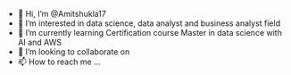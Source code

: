 - 👋 Hi, I’m @Amitshukla17
- 👀 I’m interested in data science, data analyst and business analyst field
- 🌱 I’m currently learning Certification course Master in data science with AI and AWS
- 💞️ I’m looking to collaborate on 
- 📫 How to reach me ...

<!---
Amitshukla17/Amitshukla17 is a ✨ special ✨ repository because its `README.md` (this file) appears on your GitHub profile.
You can click the Preview link to take a look at your changes.
--->

